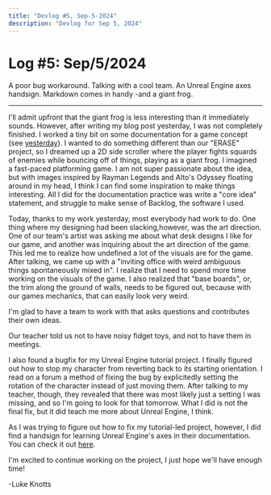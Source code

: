 ```yaml
---
title: "Devlog #5, Sep-5-2024"
description: "Devlog for Sep 5, 2024"
---
```


# Log <span class="date">#</span>5: <span class="date">Sep/5/2024</span>

A poor <span class="bug">bug</span> workaround. Talking with a cool team. An Unreal Engine axes handsign. Markdown comes in handy -and a giant frog.

---

I'll admit upfront that the giant frog is less interesting than it immediately sounds. However, after writing my blog post yesterday, I was not completely finished. I worked a tiny bit on some documentation for a game concept (see <a class="inline-link" href="/devlog/sep-4-2024">yesterday</a>). I wanted to do something different than our "ERASE" project, so I dreamed up a 2D side scroller where the player fights squards of enemies while bouncing off of things, playing as a giant frog. I imagined a fast-paced platforming game. I am not super passionate about the idea, but with images inspired by Rayman Legends and Alto's Odyssey floating around in my head, I think I can find some inspiration to make things interesting. All I did for the documentation practice was write a "core idea" statement, and struggle to make sense of Backlog, the software I used.

Today, thanks to my work yesterday, most everybody had work to do. One thing where my designing had been slacking,however, was the art direction. One of our team's artist was asking me about what desk designs I like for our game, and another was inquiring about the art direction of the game. This led me to realize how undefined a lot of the visuals are for the game. After talking, we came up with a "inviting office with weird ambiguous things spontaneously mixed in". I realize that I need to spend more time working on the visuals of the game. I also realized that "base boards", or, the trim along the ground of walls, needs to be figured out, because with our games mechanics, that can easily look very weird.

I'm glad to have a team to work with that asks questions and contributes their own ideas.

Our teacher told us not to have noisy fidget toys, and not to have them in meetings.

I also found a bugfix for my Unreal Engine tutorial project. I finally figured out how to stop my character from reverting back to its starting orientation. I read on a forum a method of fixing the <span class="bug">bug</span> by explicitedly setting the rotation of the character instead of just moving them. After talking to my teacher, though, they revealed that there was most likely just a setting I was missing, and so I'm going to look for that tomorrow. What I did is not the final fix, but it did teach me more about Unreal Engine, I think.

As I was trying to figure out how to fix my tutorial-led project, however, I did find a handsign for learning Unreal Engine's axes in their documentation. You can check it out <a class="inline-link" href="https://dev.epicgames.com/documentation/en-us/unreal-engine/coordinate-system-and-spaces-in-unreal-engine">here</a>.

I'm excited to continue working on the project, I just hope we'll have enough time!

<p class="signature">-Luke Knotts</p>
